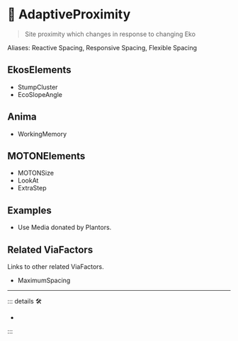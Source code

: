 # 🔻 <via>AdaptiveProximity</via>

> Site proximity which changes in response to changing Eko

Aliases: Reactive Spacing, Responsive Spacing, Flexible Spacing

## EkosElements

- StumpCluster
- EcoSlopeAngle

## Anima

- WorkingMemory

## MOTONElements

- MOTONSize
- LookAt
- ExtraStep

## Examples

- Use Media donated by Plantors.

## Related ViaFactors

Links to other related ViaFactors.

- MaximumSpacing

---

<!-- =================================================== -->
<!-- =================================================== -->
<!-- =================================================== -->
<!-- =================================================== -->
<!-- =================================================== -->
::: details 🛠

-

:::
